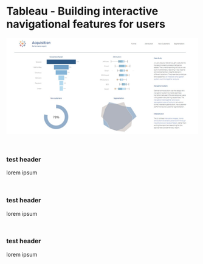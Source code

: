 <h1>Tableau - Building interactive navigational features for users</h1>

![This is an image](/Tableau_Building_interactive_navigational_features_for_users/Assets/thumbnail.jpeg)

<br>

<h3>test header</h3>
<p>lorem ipsum</p>

<br>

<h3>test header</h3>
<p>lorem ipsum</p>

<br>

<h3>test header</h3>
<p>lorem ipsum</p>

